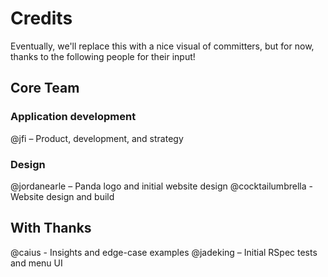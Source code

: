 # Credits

Eventually, we'll replace this with a nice visual of committers, but for now, thanks to the following people for their input!

## Core Team

### Application development

@jfi – Product, development, and strategy

### Design

@jordanearle – Panda logo and initial website design
@cocktailumbrella - Website design and build

## With Thanks

@caius - Insights and edge-case examples
@jadeking – Initial RSpec tests and menu UI

